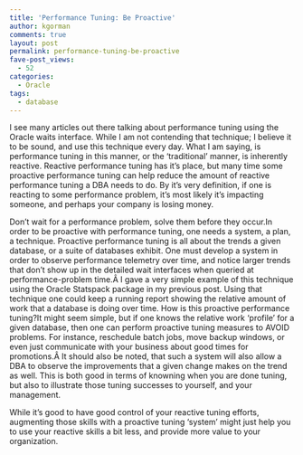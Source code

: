 ```yaml
---
title: 'Performance Tuning: Be Proactive'
author: kgorman
comments: true
layout: post
permalink: performance-tuning-be-proactive
fave-post_views:
  - 52
categories:
  - Oracle
tags:
  - database
---
```

I see many articles out there talking about performance tuning using the Oracle waits interface. While I am not contending that technique; I believe it to be sound, and use this technique every day. What I am saying, is performance tuning in this manner, or the &#8216;traditional&#8217; manner, is inherently reactive. Reactive performance tuning has it&#8217;s place, but many time some proactive performance tuning can help reduce the amount of reactive performance tuning a DBA needs to do. By it&#8217;s very definition, if one is reacting to some performance problem, it&#8217;s most likely it&#8217;s impacting someone, and perhaps your company is losing money.

Don&#8217;t wait for a performance problem, solve them before they occur.In order to be proactive with performance tuning, one needs a system, a plan, a technique. Proactive performance tuning is all about the trends a given database, or a suite of databases exhibit. One must develop a system in order to observe performance telemetry over time, and notice larger trends that don&#8217;t show up in the detailed wait interfaces when queried at performance-problem time.Â I gave a very simple example of this technique using the Oracle Statspack package in my previous post. Using that technique one could keep a running report showing the relative amount of work that a database is doing over time. How is this proactive performance tuning?It might seem simple, but if one knows the relative work &#8216;profile&#8217; for a given database, then one can perform proactive tuning measures to AVOID problems. For instance, reschedule batch jobs, move backup windows, or even just communicate with your business about good times for promotions.Â It should also be noted, that such a system will also allow a DBA to observe the improvements that a given change makes on the trend as well. This is both good in terms of knowning when you are done tuning, but also to illustrate those tuning successes to yourself, and your management.

While it&#8217;s good to have good control of your reactive tuning efforts, augmenting those skills with a proactive tuning &#8216;system&#8217; might just help you to use your reactive skills a bit less, and provide more value to your organization.

